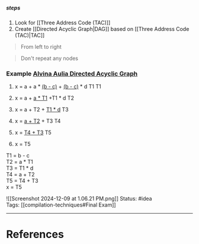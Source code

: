 ##### steps
1. Look for [[Three Address Code (TAC)]]
2. Create [[Directed Acyclic Graph|DAG]] based on [[Three Address Code (TAC)|TAC]]

> From left to right  

> Don't repeat any nodes
### Example [Alvina Aulia Directed Acyclic Graph](https://www.youtube.com/watch?v=Kp7ZWn-G1X8&ab_channel=AlvinaAulia)  
1. x = a + a \* <u>(b - c)</u> + <u>(b - c)</u> \* d
			 T1          T1

2. x = a + <u>a * T1</u> +T1 \* d
		  T2

3.  x = a + T2 + <u>T1 * d</u>
				T3
	
4. x = <u>a + T2</u> + T3
	    T4  

5. x = <u>T4 + T3</u>
	    T5  

6. x = T5  

T1 = b - c  
T2 = a \* T1  
T3 = T1 \* d  
T4 = a + T2  
T5 = T4 + T3  
x = T5  

![[Screenshot 2024-12-09 at 1.06.21 PM.png]]
Status: #idea  
Tags:  [[compilation-techniques#Final Exam]]

---
# References